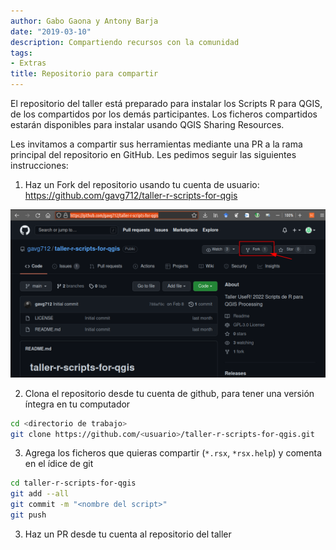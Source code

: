 ```yaml
---
author: Gabo Gaona y Antony Barja
date: "2019-03-10"
description: Compartiendo recursos con la comunidad  
tags:
- Extras
title: Repositorio para compartir 
---
```


El repositorio del taller está preparado para instalar los Scripts R para QGIS, de los compartidos por los demás participantes. Los ficheros compartidos estarán disponibles para instalar usando QGIS Sharing Resources.

Les invitamos a compartir sus herramientas mediante una PR a la rama principal del repositorio en GitHub. Les pedimos seguir las siguientes instrucciones:

1. Haz un Fork del repositorio usando tu cuenta de usuario: https://github.com/gavg712/taller-r-scripts-for-qgis

![](repository_fork.png)

2. Clona el repositorio desde tu cuenta de github, para tener una versión íntegra en tu computador

```bash
cd <directorio de trabajo>
git clone https://github.com/<usuario>/taller-r-scripts-for-qgis.git
```
3. Agrega los ficheros que quieras compartir (`*.rsx`, `*rsx.help`) y comenta en el ídice de git

```bash
cd taller-r-scripts-for-qgis
git add --all
git commit -m "<nombre del script>"
git push
```

3. Haz un PR desde tu cuenta al repositorio del taller

